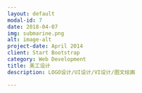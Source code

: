 ```yaml
---
layout: default
modal-id: 7
date: 2018-04-07
img: submarine.png
alt: image-alt
project-date: April 2014
client: Start Bootstrap
category: Web Development
title: 美工设计
description: LOGO设计/UI设计/VI设计/图文绘画

---
```

